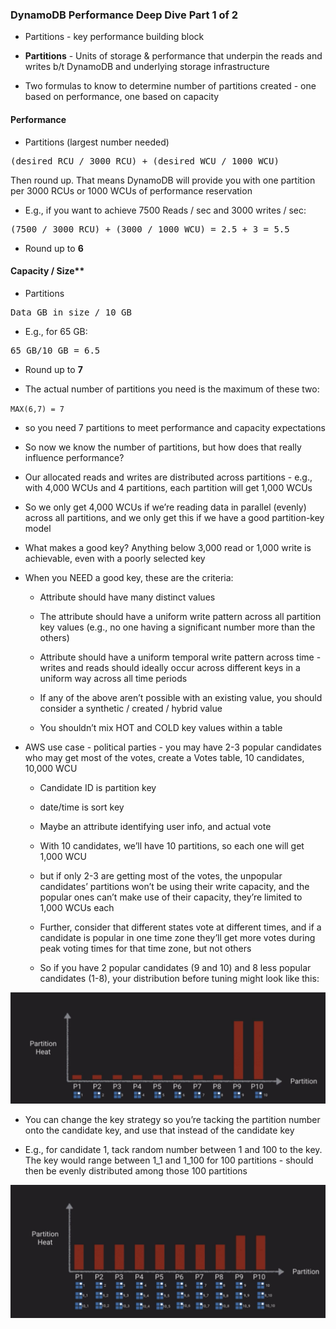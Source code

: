 ### DynamoDB Performance Deep Dive Part 1 of 2

* Partitions - key performance building block

* **Partitions** - Units of storage & performance that underpin the reads and writes b/t DynamoDB and underlying storage infrastructure

* Two formulas to know to determine number of partitions created - one based on performance, one based on capacity


#### Performance

* Partitions (largest number needed)
<pre>
(desired RCU / 3000 RCU) + (desired WCU / 1000 WCU)
</pre>
Then round up.  That means DynamoDB will provide you with one partition per 3000 RCUs or 1000 WCUs of performance reservation

* E.g., if you want to achieve 7500 Reads / sec and 3000 writes / sec:

<pre>(7500 / 3000 RCU) + (3000 / 1000 WCU) = 2.5 + 3 = 5.5</pre>

* Round up to **6**

#### Capacity / Size**

* Partitions 

<pre>Data GB in size / 10 GB</pre>

* E.g., for 65 GB:

<pre>65 GB/10 GB = 6.5</pre>

* Round up to **7**

* The actual number of partitions you need is the maximum of these two:

`MAX(6,7) = 7`

* so you need 7 partitions to meet performance and capacity expectations

* So now we know the number of partitions, but how does that really influence performance?

* Our allocated reads and writes are distributed across partitions - e.g., with 4,000 WCUs and 4 partitions, each partition will get 1,000 WCUs

* So we only get 4,000 WCUs if we’re reading data in parallel (evenly) across all partitions, and we only get this if we have a good partition-key model

* What makes a good key?  Anything below 3,000 read or 1,000 write is achievable, even with a poorly selected key

* When you NEED a good key, these are the criteria:

    * Attribute should have many distinct values

    * The attribute should have a uniform write pattern across all partition key values (e.g., no one having a significant number more than the others)

    * Attribute should have a uniform temporal write pattern across time - writes and reads should ideally occur across different keys in a uniform way across all time periods

    * If any of the above aren’t possible with an existing value, you should consider a synthetic / created / hybrid value

    * You shouldn’t mix HOT and COLD key values within a table

* AWS use case - political parties - you may have 2-3 popular candidates who may get most of the votes, create a Votes table,  10 candidates, 10,000 WCU

    * Candidate ID is partition key

    * date/time is sort key

    * Maybe an attribute identifying user info, and actual vote

    * With 10 candidates, we’ll have 10 partitions, so each one will get 1,000 WCU

    * but if only 2-3 are getting most of the votes, the unpopular candidates’ partitions won’t be using their write capacity, and the popular ones can’t make use of their capacity, they’re limited to 1,000 WCUs each

    * Further, consider that different states vote at different times, and if a candidate is popular in one time zone they’ll get more votes during peak voting times for that time zone, but not others
    
    * So if you have 2 popular candidates (9 and 10) and 8 less popular candidates (1-8), your distribution before tuning might look like this:
    
![image alt text](../images/two_popular_candidates.png)

* You can change the key strategy so you’re tacking the partition number onto the candidate key, and use that instead of the candidate key
    
* E.g., for candidate 1, tack random number between 1 and 100 to the key.  The key would range between 1_1 and 1_100 for 100 partitions - should then be evenly distributed among those 100 partitions

![image alt text](../images/domain2_2.png)

